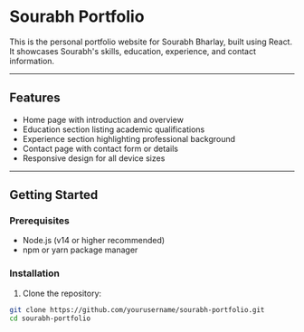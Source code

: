 # Sourabh Portfolio

This is the personal portfolio website for Sourabh Bharlay, built using React.  
It showcases Sourabh's skills, education, experience, and contact information.

---

## Features

- Home page with introduction and overview  
- Education section listing academic qualifications  
- Experience section highlighting professional background  
- Contact page with contact form or details  
- Responsive design for all device sizes

---

## Getting Started

### Prerequisites

- Node.js (v14 or higher recommended)  
- npm or yarn package manager

### Installation

1. Clone the repository:

```bash
git clone https://github.com/yourusername/sourabh-portfolio.git
cd sourabh-portfolio
